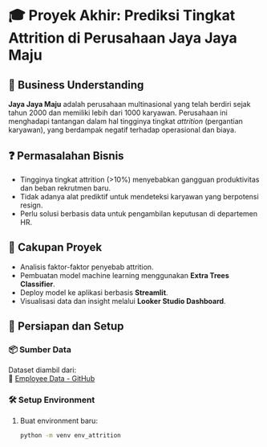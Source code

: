 # 🎓 Proyek Akhir: Prediksi Tingkat Attrition di Perusahaan Jaya Jaya Maju

## 🧠 Business Understanding

**Jaya Jaya Maju** adalah perusahaan multinasional yang telah berdiri sejak tahun 2000 dan memiliki lebih dari 1000 karyawan. Perusahaan ini menghadapi tantangan dalam hal tingginya tingkat *attrition* (pergantian karyawan), yang berdampak negatif terhadap operasional dan biaya.

## ❓ Permasalahan Bisnis

- Tingginya tingkat attrition (>10%) menyebabkan gangguan produktivitas dan beban rekrutmen baru.
- Tidak adanya alat prediktif untuk mendeteksi karyawan yang berpotensi resign.
- Perlu solusi berbasis data untuk pengambilan keputusan di departemen HR.

## 🎯 Cakupan Proyek

- Analisis faktor-faktor penyebab attrition.
- Pembuatan model machine learning menggunakan **Extra Trees Classifier**.
- Deploy model ke aplikasi berbasis **Streamlit**.
- Visualisasi data dan insight melalui **Looker Studio Dashboard**.

## 🔧 Persiapan dan Setup

### 📦 Sumber Data
Dataset diambil dari:  
🔗 [Employee Data - GitHub](https://github.com/dicodingacademy/dicoding_dataset/blob/main/employee/employee_data.csv)

### 🛠️ Setup Environment
1. Buat environment baru:
   ```bash
   python -m venv env_attrition
